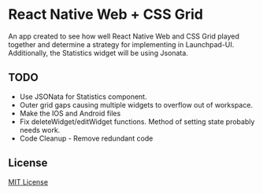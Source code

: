 React Native Web + CSS Grid
==============

An app created to see how well React Native Web and CSS Grid played together and determine a strategy for implementing in Launchpad-UI. Additionally, the Statistics widget will be using Jsonata.

TODO
----

- Use JSONata for Statistics component.
- Outer grid gaps causing multiple widgets to overflow out of workspace.
- Make the IOS and Android files
- Fix deleteWidget/editWidget functions. Method of setting state probably needs work.
- Code Cleanup - Remove redundant code

License
-------

[MIT License](http://opensource.org/licenses/MIT)
